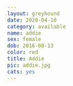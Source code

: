```yaml
---
layout: greyhound
date: 2020-04-10
category: available
name: addie
sex: female
dob: 2016-08-13
color: red
title: Addie
pic: addie.jpg
cats: yes
---
```


